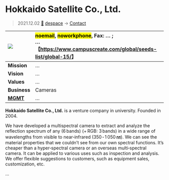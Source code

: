 # Hokkaido Satellite Co., Ltd.
> 2021.12.02 [🚀](../../index/index.md) [despace](../index.md) → [Contact](../contact.md)

|[![](../f/contact//_logo1_thumb.webp)](../f/contact//_logo1.webp)|<mark>noemail</mark>, <mark>noworkphone</mark>, Fax: … ;<br> *…*<br> 【<https://www.campuscreate.com/global/seeds-list/global-15/>】|
|:--|:--|
|**Mission**|…|
|**Vision**|…|
|**Values**|…|
|**Business**|Cameras|
|**[MGMT](../mgmt.md)**|…|

**Hokkaido Satellite Co., Ltd.** is a venture company in university. Founded in 2004.

We have developed a multispectral camera to extract and analyze the reflection spectrum of any (6 bands) (+ RGB: 3 bands) in a wide range of wavelengths from visible to near‑infrared (350 ‑ 1 050 ㎚). We can see the material properties that we couldn’t see from our own spectral functions. It’s cheaper than a hyper‑spectral camera or an overseas multi‑spectral camera. It can be applied to various uses such as inspection and analysis. We offer flexible suggestions to customers, such as equipment sales, customization, etc.

<p style="page-break-after:always"> </p>

…
